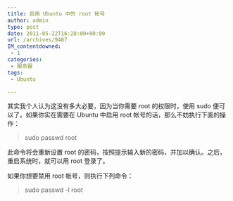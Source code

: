 ```yaml
---
title: 启用 Ubuntu 中的 root 帐号
author: admin
type: post
date: 2011-05-22T16:28:00+00:00
url: /archives/9487
IM_contentdowned:
 - 1
categories:
 - 服务器
tags:
 - Ubuntu

---
```

其实我个人认为这没有多大必要，因为当你需要 root 的权限时，使用 sudo 便可以了。如果你实在需要在 Ubuntu 中启用 root 帐号的话，那么不妨执行下面的操作：

> sudo passwd root

此命令将会重新设置 root 的密码，按照提示输入新的密码，并加以确认。之后，重启系统时，就可以用 root 登录了。

如果你想要禁用 root 帐号，则执行下列命令：

> sudo passwd -l root